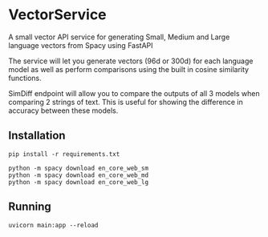 # VectorService
A small vector API service for generating Small, Medium and Large language vectors from Spacy using FastAPI

The service will let you generate vectors (96d or 300d) for each language model as well as perform comparisons using the built in cosine similarity functions.

SimDiff endpoint will allow you to compare the outputs of all 3 models when comparing 2 strings of text.  This is useful for showing the difference in accuracy between these models.

## Installation

```
pip install -r requirements.txt

python -m spacy download en_core_web_sm
python -m spacy download en_core_web_md
python -m spacy download en_core_web_lg
```

## Running

```
uvicorn main:app --reload
```
